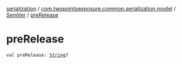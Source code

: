 [serialization](../../index.md) / [com.twopointsexposure.common.serialization.model](../index.md) / [SemVer](index.md) / [preRelease](./pre-release.md)

# preRelease

`val preRelease: `[`String`](https://kotlinlang.org/api/latest/jvm/stdlib/kotlin/-string/index.html)`?`
